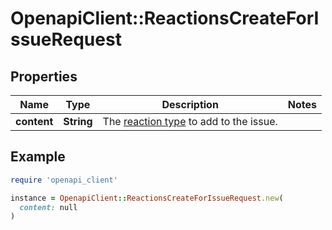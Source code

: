 # OpenapiClient::ReactionsCreateForIssueRequest

## Properties

| Name | Type | Description | Notes |
| ---- | ---- | ----------- | ----- |
| **content** | **String** | The [reaction type](https://docs.github.com/rest/reactions/reactions#about-reactions) to add to the issue. |  |

## Example

```ruby
require 'openapi_client'

instance = OpenapiClient::ReactionsCreateForIssueRequest.new(
  content: null
)
```


